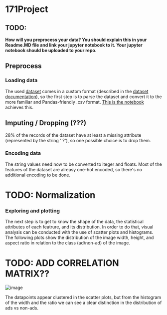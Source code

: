 # 171Project

## TODO: 

**How will you preprocess your data? You should explain this in your Readme.MD file and link your jupyter notebook to it. Your jupyter notebook should be uploaded to your repo.**

## Preprocess

### Loading data

The used [dataset](https://archive.ics.uci.edu/ml/datasets/internet+advertisements) comes in a custom format (described in the [dataset documentation](./ad.DOCUMENTATION)), so the first step is to parse the dataset and convert it to the more familiar and Pandas-friendly .csv format. [This is the notebook](./ad_data_parse.ipynb) achieves this.

## Imputing / Dropping (???)

28% of the records of the dataset have at least a missing attribute (represented by the string '   ?'), so one possible choice is to drop them.

### Encoding data

The string values need now to be converted to iteger and floats. Most of the features of the dataset are alreasy one-hot encoded, so there's no additional encoding to be done.

# TODO: Normalization

### Exploring and plotting

The next step is to get to know the shape of the data, the statistical attributes of each featrure, and its distribution. In order to do that, visual analysis can be conducted with the use of scatter plots and histograms. The following plots show the distribution of the image width, height, and aspect ratio in relation to the class (ad/non-ad) of the image.

# TODO: ADD CORRELATION MATRIX??

![image](https://user-images.githubusercontent.com/37519138/202835315-090892b8-6d0a-45a2-ac63-aa27daae4087.png)

The datapoints appear clustered in the scatter plots, but from the histogram of the width and the ratio we can see a clear distinction in the distribution of ads vs non-ads.


